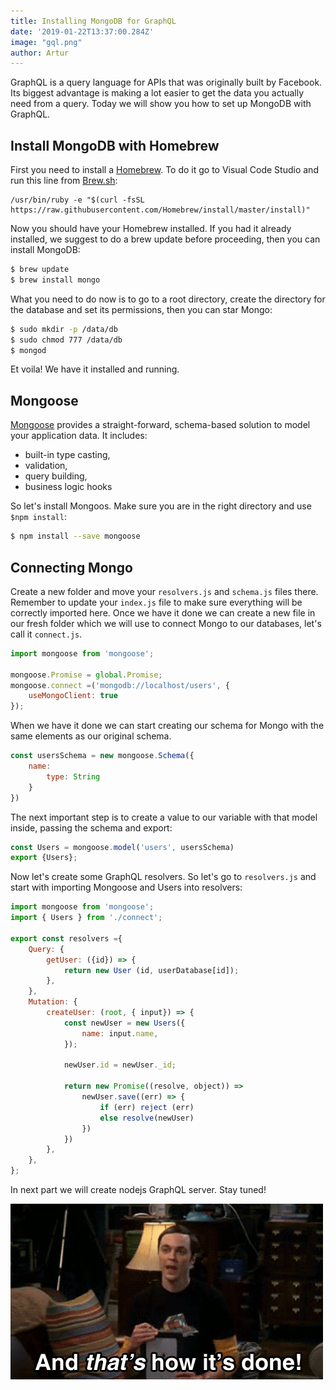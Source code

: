 ```yaml
---
title: Installing MongoDB for GraphQL
date: '2019-01-22T13:37:00.284Z'
image: "gql.png"
author: Artur
---
```


GraphQL is a query language for APIs that was originally built by Facebook.
Its biggest advantage is making a lot easier to get the data you actually need from a query. Today we will show you how to set up MongoDB with GraphQL.



## Install MongoDB with Homebrew

First you need to install a [Homebrew](brew.sh). To do it go to Visual Code Studio and run this line from [Brew.sh](brew.sh):
 ```
 /usr/bin/ruby -e "$(curl -fsSL https://raw.githubusercontent.com/Homebrew/install/master/install)"
 ```

Now you should have your Homebrew installed. If you had it already installed, we suggest to do a brew update before proceeding, then you can install MongoDB:

```sh
$ brew update
$ brew install mongo
```
What you need to do now is to go to a root directory, create the directory for the database and set its permissions, then you can star Mongo:

```sh
$ sudo mkdir -p /data/db
$ sudo chmod 777 /data/db
$ mongod
```
Et voila! We have it installed and running.

## Mongoose
[Mongoose](https://mongoosejs.com/) provides a straight-forward, schema-based solution to model your application data.
It includes:
- built-in type casting, 
- validation, 
- query building, 
- business logic hooks


So let's install Mongoos. Make sure you are in the right directory and use `$npm install`:
```sh
$ npm install --save mongoose
```

## Connecting Mongo
Create a new folder and move your `resolvers.js` and `schema.js` files there. Remember to update your `index.js` file to make sure everything will be correctly imported here. Once we have it done we can create a new file in our fresh folder which we will use to connect Mongo to our databases, let's call it `connect.js`.

```jsx
import mongoose from 'mongoose';

mongoose.Promise = global.Promise;
mongoose.connect =('mongodb://localhost/users', {
    useMongoClient: true
});
```
When we have it done we can start creating our schema for Mongo with the same elements as our original schema.

```jsx
const usersSchema = new mongoose.Schema({
    name: 
        type: String
    }
})
```
The next important step is to create a value to our variable with that model inside, passing the schema and export:

```jsx
const Users = mongoose.model('users', usersSchema)
export {Users};
```
Now let's create some GraphQL resolvers. So let's go to `resolvers.js` and start with importing Mongoose and Users into resolvers:

```jsx
import mongoose from 'mongoose';
import { Users } from './connect';

export const resolvers ={
    Query: {
        getUser: ({id}) => {
            return new User (id, userDatabase[id]);
        },
    },
    Mutation: {
        createUser: (root, { input}) => {
            const newUser = new Users({
                name: input.name,
            });

            newUser.id = newUser._id;

            return new Promise((resolve, object)) =>
                newUser.save((err) => {
                    if (err) reject (err)
                    else resolve(newUser)
                })
            })    
        },
    },
};
```

In next part we will create nodejs GraphQL server. Stay tuned!

![Done!](done.gif)




